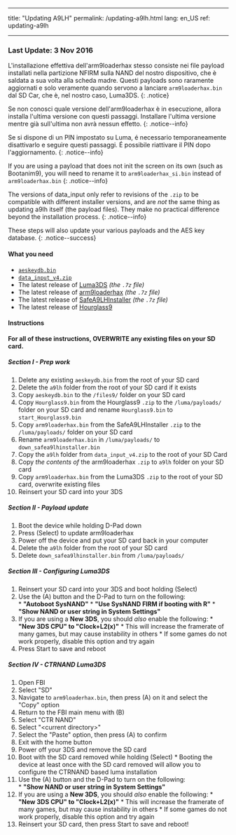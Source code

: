 * * *

title: "Updating A9LH" permalink: /updating-a9lh.html lang: en_US ref: updating-a9lh

* * *

### Last Update: 3 Nov 2016

L'installazione effettiva dell'arm9loaderhax stesso consiste nei file payload installati nella partizione NFIRM sulla NAND del nostro dispositivo, che è saldata a sua volta alla scheda madre. Questi payloads sono raramente aggiornati e solo veramente quando servono a lanciare `arm9loaderhax.bin` dal SD Car, che è, nel nostro caso, Luma3DS. {: .notice}

Se non conosci quale versione dell'arm9loaderhax è in esecuzione, allora installa l'ultima versione con questi passaggi. Installare l'ultima versione mentre già sull'ultima non avrà nessun effetto. {: .notice--info}

Se si dispone di un PIN impostato su Luma, é necessario temporaneamente disattivarlo e seguire questi passaggi. É possibile riattivare il PIN dopo l'aggiornamento. {: .notice--info}

If you are using a payload that does not init the screen on its own (such as Bootanim9), you will need to rename it to `arm9loaderhax_si.bin` instead of `arm9loaderhax.bin` {: .notice--info}

The versions of data_input only refer to revisions of the `.zip` to be compatible with different installer versions, and are *not* the same thing as updating a9lh itself (the payload files). They make no practical difference beyond the installation process. {: .notice--info}

These steps will also update your various payloads and the AES key database. {: .notice--success}

#### What you need

* [`aeskeydb.bin`](magnet:?xt=urn:btih:18b3a17f78e2376e05feaa150749d9fd689b25dc&dn=aeskeydb.bin&tr=udp%3A%2F%2Ftracker.coppersurfer.tk%3A6969%2Fannounce&tr=udp%3A%2F%2Ftracker.opentrackr.org%3A1337%2Fannounce&tr=http%3A%2F%2Ftracker.opentrackr.org%3A1337%2Fannounce&tr=udp%3A%2F%2Fzer0day.ch%3A1337%2Fannounce&tr=udp%3A%2F%2Ftracker.leechers-paradise.org%3A6969%2Fannounce&tr=http%3A%2F%2Fexplodie.org%3A6969%2Fannounce&tr=udp%3A%2F%2Fexplodie.org%3A6969%2Fannounce&tr=udp%3A%2F%2F9.rarbg.com%3A2710%2Fannounce&tr=udp%3A%2F%2Fp4p.arenabg.com%3A1337%2Fannounce&tr=http%3A%2F%2Fp4p.arenabg.com%3A1337%2Fannounce&tr=udp%3A%2F%2Ftracker.aletorrenty.pl%3A2710%2Fannounce&tr=http%3A%2F%2Ftracker.aletorrenty.pl%3A2710%2Fannounce&tr=http%3A%2F%2Ftracker1.wasabii.com.tw%3A6969%2Fannounce&tr=http%3A%2F%2Ftracker.baravik.org%3A6970%2Fannounce&tr=http%3A%2F%2Ftracker.tfile.me%2Fannounce&tr=udp%3A%2F%2Ftorrent.gresille.org%3A80%2Fannounce&tr=http%3A%2F%2Ftorrent.gresille.org%2Fannounce&tr=udp%3A%2F%2Ftracker.yoshi210.com%3A6969%2Fannounce&tr=udp%3A%2F%2Ftracker.tiny-vps.com%3A6969%2Fannounce&tr=udp%3A%2F%2Ftracker.filetracker.pl%3A8089%2Fannounce)
* [`data_input_v4.zip`](magnet:?xt=urn:btih:00f03ff69b5961307303d5e4778a2f65a528bf2d&dn=data%5Finput%5Fv4.zip&tr=udp%3A%2F%2Ftracker.coppersurfer.tk%3A6969%2Fannounce&tr=udp%3A%2F%2Ftracker.opentrackr.org%3A1337%2Fannounce&tr=http%3A%2F%2Ftracker.opentrackr.org%3A1337%2Fannounce&tr=udp%3A%2F%2Fzer0day.ch%3A1337%2Fannounce&tr=udp%3A%2F%2Ftracker.leechers-paradise.org%3A6969%2Fannounce&tr=http%3A%2F%2Fexplodie.org%3A6969%2Fannounce&tr=udp%3A%2F%2Fexplodie.org%3A6969%2Fannounce&tr=udp%3A%2F%2F9.rarbg.com%3A2710%2Fannounce&tr=udp%3A%2F%2Fp4p.arenabg.com%3A1337%2Fannounce&tr=http%3A%2F%2Fp4p.arenabg.com%3A1337%2Fannounce&tr=udp%3A%2F%2Ftracker.aletorrenty.pl%3A2710%2Fannounce&tr=http%3A%2F%2Ftracker.aletorrenty.pl%3A2710%2Fannounce&tr=http%3A%2F%2Ftracker1.wasabii.com.tw%3A6969%2Fannounce&tr=http%3A%2F%2Ftracker.baravik.org%3A6970%2Fannounce&tr=http%3A%2F%2Ftracker.tfile.me%2Fannounce&tr=udp%3A%2F%2Ftorrent.gresille.org%3A80%2Fannounce&tr=http%3A%2F%2Ftorrent.gresille.org%2Fannounce&tr=udp%3A%2F%2Ftracker.yoshi210.com%3A6969%2Fannounce&tr=udp%3A%2F%2Ftracker.tiny-vps.com%3A6969%2Fannounce&tr=udp%3A%2F%2Ftracker.filetracker.pl%3A8089%2Fannounce)
* The latest release of [Luma3DS](https://github.com/AuroraWright/Luma3DS/releases/latest) *(the `.7z` file)*
* The latest release of [arm9loaderhax](https://github.com/AuroraWright/arm9loaderhax/releases/latest) *(the `.7z` file)*
* The latest release of [SafeA9LHInstaller](https://github.com/AuroraWright/SafeA9LHInstaller/releases/latest) *(the `.7z` file)*
* The latest release of [Hourglass9](https://github.com/d0k3/Hourglass9/releases/latest)

#### Instructions

**For all of these instructions, OVERWRITE any existing files on your SD card.**

##### Section I - Prep work

  1. Delete any existing `aeskeydb.bin` from the root of your SD card
  2. Delete the `a9lh` folder from the root of your SD card if it exists
  3. Copy `aeskeydb.bin` to the `/files9/` folder on your SD card
  4. Copy `Hourglass9.bin` from the Hourglass9 `.zip` to the `/luma/payloads/` folder on your SD card and rename `Hourglass9.bin` to `start_Hourglass9.bin`
  5. Copy `arm9loaderhax.bin` from the SafeA9LHInstaller `.zip` to the `/luma/payloads/` folder on your SD card
  6. Rename `arm9loaderhax.bin` in `/luma/payloads/` to `down_safea9lhinstaller.bin`
  7. Copy the `a9lh` folder from `data_input_v4.zip` to the root of your SD Card
  8. Copy *the contents of* the arm9loaderhax `.zip` to `a9lh` folder on your SD card
  9. Copy `arm9loaderhax.bin` from the Luma3DS `.zip` to the root of your SD card, overwrite existing files
 10. Reinsert your SD card into your 3DS

##### Section II - Payload update

  1. Boot the device while holding D-Pad down
  2. Press (Select) to update arm9loaderhax
  3. Power off the device and put your SD card back in your computer
  4. Delete the `a9lh` folder from the root of your SD card
  5. Delete `down_safea9lhinstaller.bin` from `/luma/payloads/`

##### Section III - Configuring Luma3DS

  1. Reinsert your SD card into your 3DS and boot holding (Select)
  2. Use the (A) button and the D-Pad to turn on the following:  
    * **"Autoboot SysNAND"**
    * **"Use SysNAND FIRM if booting with R"**
    * **"Show NAND or user string in System Settings"**
  3. If you are using a **New 3DS**, you should *also* enable the following: 
    * **"New 3DS CPU" to "Clock+L2(x)"**
    * This will increase the framerate of many games, but may cause instability in others
    * If some games do not work properly, disable this option and try again
  4. Press Start to save and reboot

##### Section IV - CTRNAND Luma3DS

  1. Open FBI
  2. Select "SD"
  3. Navigate to `arm9loaderhax.bin`, then press (A) on it and select the "Copy" option
  4. Return to the FBI main menu with (B)
  5. Select "CTR NAND"
  6. Select "\<current directory>"
  7. Select the "Paste" option, then press (A) to confirm
  8. Exit with the home button
  9. Power off your 3DS and remove the SD card
 10. Boot with the SD card removed while holding (Select) 
    * Booting the device at least once with the SD card removed will allow you to configure the CTRNAND based luma installation
 11. Use the (A) button and the D-Pad to turn on the following:  
    * **"Show NAND or user string in System Settings"**
 12. If you are using a **New 3DS**, you should *also* enable the following: 
    * **"New 3DS CPU" to "Clock+L2(x)"**
    * This will increase the framerate of many games, but may cause instability in others
    * If some games do not work properly, disable this option and try again
 13. Reinsert your SD card, then press Start to save and reboot!